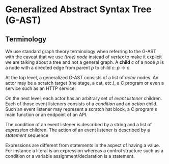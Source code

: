 # Generalized Abstract Syntax Tree (G-AST)

## Terminology

We use standard graph theory terminology when referring to the G-AST with the caveat that we use *(tree) node* instead of *vertex* to make it explicit we are talking about a tree and not a general graph.
A **child** $c$ of a node $p$ is a node with a directed edge from parent $p$ to child $c$: $p \to c$.


At the top level, a generalized G-AST consists of a list of *actor* nodes.
An actor may be a scratch target (the stage, a cat, etc.), a C program or even a service such as an HTTP service.

On the next level, each actor has an arbitrary set of *event listener* children.
Each of those event listeners consists of a *condition* and an *action* child.
Such an event listener may represent a scratch hat block, a C program's main function or an endpoint of an API.

The condition of an event listener is described by a string and a list of *expression* children.
The action of an event listener is described by a *statement* sequence

Expressions  are different from statements in the aspect of having a value.
For instance a literal is an expression whereas a control structure such as a condition or a variable assignment/declaration is a statement.



